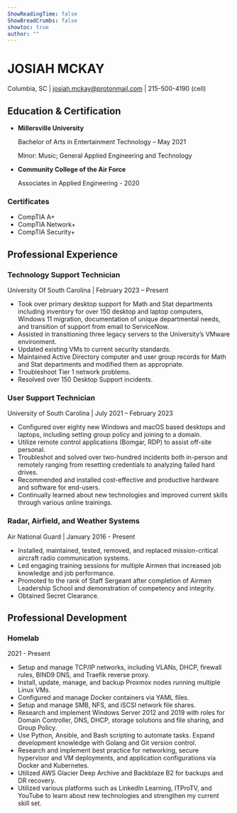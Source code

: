 ```yaml
---
ShowReadingTime: false
ShowBreadCrumbs: false
showtoc: true
author: ""
---
```


# JOSIAH MCKAY

Columbia, SC | josiah.mckay@protonmail.com | 215-500-4190 (cell)

## Education & Certification

- **Millersville University**

    Bachelor of Arts in Entertainment Technology – May 2021

    Minor: Music; General Applied Engineering and Technology

- **Community College of the Air Force**

    Associates in Applied Engineering - 2020

### Certificates 
- CompTIA A+
- CompTIA Network+
- CompTIA Security+

## Professional Experience

### **Technology Support Technician**

University Of South Carolina | February 2023 – Present

- Took over primary desktop support for Math and Stat departments including inventory for over 150 desktop and laptop computers, Windows 11 migration, documentation of unique departmental needs, and transition of support from email to ServiceNow.
- Assisted in transitioning three legacy servers to the University’s VMware environment.
- Updated existing VMs to current security standards.
- Maintained Active Directory computer and user group records for Math and Stat departments and modified them as appropriate.
- Troubleshoot Tier 1 network problems.
- Resolved over 150 Desktop Support incidents.

### **User Support Technician**

University of South Carolina | July 2021 – February 2023

- Configured over eighty new Windows and macOS based desktops and laptops, including setting group policy and joining to a domain.
- Utilize remote control applications (Bomgar, RDP) to assist off-site personal.
- Troubleshot and solved over two-hundred incidents both in-person and remotely ranging from resetting credentials to analyzing failed hard drives.
- Recommended and installed cost-effective and productive hardware and software for end-users.
- Continually learned about new technologies and improved current skills through various online trainings.

### **Radar, Airfield, and Weather Systems**

Air National Guard | January 2016 - Present

- Installed, maintained, tested, removed, and replaced mission-critical aircraft radio communication systems. 
- Led engaging training sessions for multiple Airmen that increased job knowledge and job performance.
- Promoted to the rank of Staff Sergeant after completion of Airmen Leadership School and demonstration of competency and integrity.
- Obtained Secret Clearance.

## Professional Development
### Homelab

2021 - Present

- Setup and manage TCP/IP networks, including VLANs, DHCP, firewall rules, BIND9 DNS, and Traefik reverse proxy.
- Install, update, manage, and backup Proxmox nodes running multiple Linux VMs.
- Configured and manage Docker containers via YAML files.
- Setup and manage SMB, NFS, and iSCSI network file shares.
- Research and implement Windows Server 2012 and 2019 with roles for Domain Controller, DNS, DHCP, storage solutions and file sharing, and Group Policy.
- Use Python, Ansible, and Bash scripting to automate tasks. Expand development knowledge with Golang and Git version control.
- Research and implement best practice for networking, secure hypervisor and VM deployments, and application configurations via Docker and Kubernetes.
- Utilized AWS Glacier Deep Archive and Backblaze B2 for backups and DR recovery.
- Utilized various platforms such as LinkedIn Learning, ITProTV, and YouTube to learn about new technologies and strengthen my current skill set.
